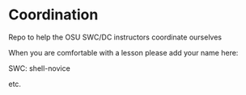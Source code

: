 # Coordination
Repo to help the OSU SWC/DC instructors coordinate ourselves


When you are comfortable with a lesson please add your name here:

SWC:
shell-novice

etc.
